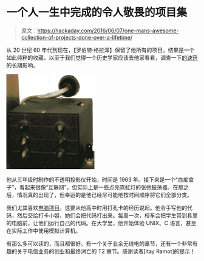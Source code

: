 # 一个人一生中完成的令人敬畏的项目集

> 原文：<https://hackaday.com/2016/06/07/one-mans-awesome-collection-of-projects-done-over-a-lifetime/>

从 20 世纪 60 年代到现在，【罗伯特·格拉泽】保留了他所有的项目。结果是一个如此纯粹的收藏，以至于我们觉得一个历史学家应该去他家看看，调查一下[的诀窍](https://www.youtube.com/watch?v=CmYDgncMhXw)的长期影响。

[![](img/5e26382c957f628a84b907d401a6f93d.png)](https://hackaday.com/wp-content/uploads/2016/06/idiotboxw_bright.png)

他从三年级时制作的不透明投影仪开始，时间是 1963 年。接下来是一个“白痴盒子”，看起来很像“互联网”，但实际上是一些点亮霓虹灯的张弛振荡器。在那之后，情况真的出现了，但幸运的是他已经尽可能地按时间顺序将它们全部分类。

我们尤其喜欢[电脑项目](http://www.icengineering.com/n3ic/projects/computer/)。这要从他高中时用打孔卡的经历说起。他会手写他的代码，然后交给打卡小姐，她们会把代码打出来。每周一次，校车会把学生带到县里的电脑前，让他们运行自己的代码。在大学里，他开始体验 UNIX、C 语言，甚至在实际工作中使用模拟计算机。

有那么多可以读的，而且都很好。有一个关于业余无线电的章节，还有一个非常有趣的关于电信业务的创业和最终消亡的 T2 章节。感谢读者[Itay Ramot]的提示！